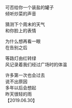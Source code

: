 
<!--more-->
可否给你一个装盐的罐子<br/>
倾听炒菜的声音

猜测下个周末的天气<br/>
和你脸上的表情

为什么想再看一眼<br/>
在告别之后

等路灯由红转绿<br/>
风记录着我们经过广场时的体温

许多第一次也会过去<br/>
说不出原因<br/>
多年以后会想起<br/>
昨天很轻的雨<br/>
【2019.06.30】